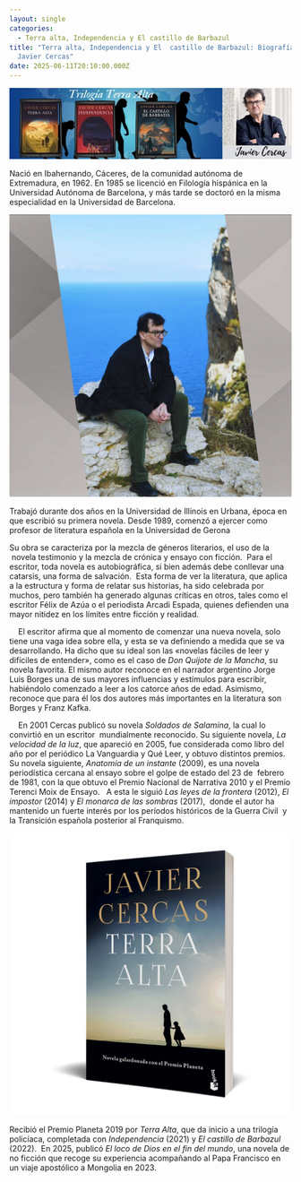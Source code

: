 ```yaml
---
layout: single
categories:
  - Terra alta, Independencia y El castillo de Barbazul
title: "Terra alta, Independencia y El  castillo de Barbazul: Biografía de
  Javier Cercas"
date: 2025-06-11T20:10:00.000Z
---
```

![](/assets/img/banner.jpg)

Nació en Ibahernando, Cáceres, de la comunidad
autónoma de Extremadura, en 1962. En 1985 se licenció en Filología hispánica en
la Universidad Autónoma de Barcelona, y más tarde se doctoró en la misma
especialidad en la Universidad de Barcelona. 

![Fotografía del escritor](/assets/img/foto-del-escritor.png)

Trabajó durante dos años en la Universidad de Illinois en Urbana, ​
época en que escribió su primera novela.​ Desde 1989, comenzó a ejercer como
profesor de literatura española en la Universidad de Gerona

Su obra se caracteriza por la mezcla de géneros literarios, el uso de la  novela testimonio y la mezcla de crónica y ensayo con ficción.  Para el escritor,
toda novela es autobiográfica, si bien además debe conllevar una catarsis, una
forma de salvación.​  Esta forma de ver la literatura, que aplica a la estructura y forma de relatar sus historias, ha sido celebrada por muchos, pero también ha generado algunas críticas en otros, tales como el escritor Félix de Azúa o el periodista Arcadi Espada,​ quienes defienden una mayor nitidez en los límites entre ficción y realidad. 

    El escritor afirma que al momento de
comenzar una nueva novela, solo tiene una vaga idea sobre ella, y esta se va
definiendo a medida que se va desarrollando.​ Ha dicho que su ideal son las
«novelas fáciles de leer y difíciles de entender», como es el caso de *Don Quijote de la Mancha*, su novela favorita.​ El mismo autor reconoce en el narrador argentino Jorge Luis Borges una de sus mayores influencias y estímulos para escribir,​ habiéndolo comenzado
a leer a los catorce años de edad. Asimismo, reconoce que para él los dos
autores más importantes en la literatura son Borges y Franz Kafka.

    En 2001 Cercas publicó su novela *Soldados de Salamina*, la cual lo
convirtió en un escritor  mundialmente reconocido. Su siguiente novela, *La
velocidad de la luz*, que apareció en 2005, fue considerada como libro del
año por el periódico La Vanguardia y Qué Leer, y obtuvo distintos premios.​ Su
novela siguiente, *Anatomía de un instante* (2009), es una novela periodística cercana al ensayo sobre el golpe de estado del 23 de  febrero de 1981, con la que
obtuvo el Premio Nacional de Narrativa 2010 y el Premio Terenci Moix de
Ensayo.   A esta le siguió *Las leyes de la frontera* (2012), *El impostor* (2014) y *El monarca de las sombras* (2017),  donde el autor ha mantenido un fuerte interés
por los períodos históricos de la Guerra Civil  y la Transición española posterior al
Franquismo. 

![libro terra](/assets/img/libro-de-terra.jpg)

Recibió el Premio Planeta 2019 por *Terra Alta*, que da inicio a una trilogía policíaca, completada con *Independencia* (2021) y *El castillo de Barbazul* (2022).  En 2025, publicó *El loco de Dios en el fin del mundo*, una novela de no ficción que
recoge su experiencia acompañando al Papa Francisco en un viaje apostólico a
Mongolia en 2023.
